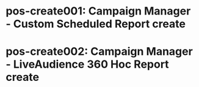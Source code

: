 # pos-create001: Campaign Manager - Custom Scheduled Report create
# pos-create002: Campaign Manager - LiveAudience 360 Hoc Report create